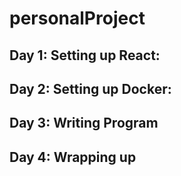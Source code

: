 # personalProject

## Day 1: Setting up React:

## Day 2: Setting up Docker:

## Day 3: Writing Program

## Day 4: Wrapping up